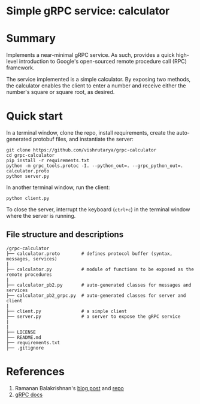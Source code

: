 # Simple gRPC service: calculator

# Summary

Implements a near-minimal gRPC service. As such, provides a quick high-level introduction to Google's open-sourced remote procedure call (RPC) framework.

The service implemented is a simple calculator. By exposing two methods, the calculator enables the client to enter a number and receive either the number's square or square root, as desired.

# Quick start

In a terminal window, clone the repo, install requirements, create the auto-generated protobuf files, and instantiate the server:
```
git clone https://github.com/vishrutarya/grpc-calculator
cd grpc-calculator
pip install -r requirements.txt
python -m grpc_tools.protoc -I. --python_out=. --grpc_python_out=. calculator.proto
python server.py
```

In another terminal window, run the client:
```
python client.py
```

To close the server, interrupt the keyboard (`ctrl+c`) in the terminal window where the server is running.


## File structure and descriptions

```
/grpc-calculator
├── calculator.proto        # defines protocol buffer (syntax, messages, services)
|
├── calculator.py           # module of functions to be exposed as the remote procedures
|
├── calculator_pb2.py       # auto-generated classes for messages and services
├── calculator_pb2_grpc.py  # auto-generated classes for server and client
|
├── client.py               # a simple client
├── server.py               # a server to expose the gRPC service
|
|
├── LICENSE
├── README.md
├── requirements.txt        
├── .gitignore
```

# References

1. Ramanan Balakrishnan's [blog post](https://www.semantics3.com/blog/a-simplified-guide-to-grpc-in-python-6c4e25f0c506/) and [repo](https://github.com/ramananbalakrishnan/basic-grpc-python)
2. [gRPC docs](https://grpc.io/docs/)
